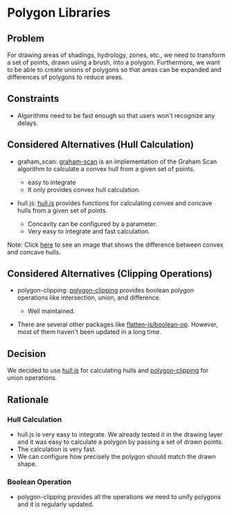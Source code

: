 # Polygon Libraries

## Problem

For drawing areas of shadings, hydrology, zones, etc., we need to transform a set of points, drawn using a brush, into a polygon. Furthermore, we want to be able to create unions of polygons so that areas can be expanded and differences of polygons to reduce areas.

## Constraints

- Algorithms need to be fast enough so that users won't recognize any delays.

## Considered Alternatives (Hull Calculation)

- graham_scan: [graham-scan](https://www.npmjs.com/package/graham_scan) is an implementation of the Graham Scan algorithm to calculate a convex hull from a given set of points.

  - easy to integrate
  - It only provides convex hull calculation.

- hull.js: [hull.js](https://www.npmjs.com/package/hull.js) provides functions for calculating convex and concave hulls from a given set of points.
  - Concavity can be configured by a parameter.
  - Very easy to integrate and fast calculation.

Note: Click [here](https://www.researchgate.net/profile/Zahrah-Yahya-Assoc-Prof-Ts-Dr/publication/312373158/figure/fig5/AS:668462426898432@1536385270015/Classification-of-convex-and-concave-hull-Adapted-from-6.png) to see an image that shows the difference between convex and concave hulls.

## Considered Alternatives (Clipping Operations)

- polygon-clipping: [polygon-clipping](https://www.npmjs.com/package/polygon-clipping) provides boolean polygon operations like intersection, union, and difference.

  - Well maintained.

- There are several other packages like [flatten-js/boolean-op](https://www.npmjs.com/package/@flatten-js/boolean-op). However, most of them haven't been updated in a long time.

## Decision

We decided to use [hull.js](https://www.npmjs.com/package/hull.js) for calculating hulls and [polygon-clipping](https://www.npmjs.com/package/polygon-clipping) for union operations.

## Rationale

### Hull Calculation

- hull.js is very easy to integrate. We already tested it in the drawing layer and it was easy to calculate a polygon by passing a set of drawn points.
- The calculation is very fast.
- We can configure how precisely the polygon should match the drawn shape.

### Boolean Operation

- polygon-clipping provides all the operations we need to unify polygons and it is regularly updated.

